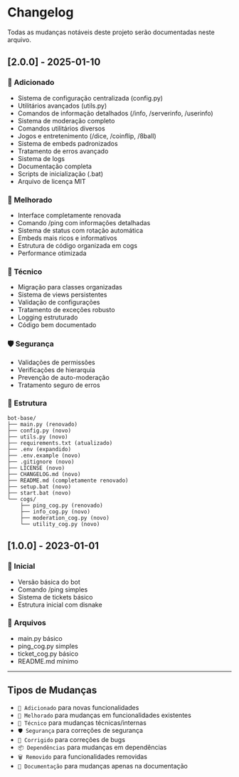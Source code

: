 # Changelog

Todas as mudanças notáveis deste projeto serão documentadas neste arquivo.

## [2.0.0] - 2025-01-10

### 🚀 Adicionado
- Sistema de configuração centralizada (config.py)
- Utilitários avançados (utils.py)
- Comandos de informação detalhados (/info, /serverinfo, /userinfo)
- Sistema de moderação completo
- Comandos utilitários diversos
- Jogos e entretenimento (/dice, /coinflip, /8ball)
- Sistema de embeds padronizados
- Tratamento de erros avançado
- Sistema de logs
- Documentação completa
- Scripts de inicialização (.bat)
- Arquivo de licença MIT

### 🎨 Melhorado
- Interface completamente renovada
- Comando /ping com informações detalhadas
- Sistema de status com rotação automática
- Embeds mais ricos e informativos
- Estrutura de código organizada em cogs
- Performance otimizada

### 🔧 Técnico
- Migração para classes organizadas
- Sistema de views persistentes
- Validação de configurações
- Tratamento de exceções robusto
- Logging estruturado
- Código bem documentado

### 🛡️ Segurança
- Validações de permissões
- Verificações de hierarquia
- Prevenção de auto-moderação
- Tratamento seguro de erros

### 📁 Estrutura
```
bot-base/
├── main.py (renovado)
├── config.py (novo)
├── utils.py (novo)
├── requirements.txt (atualizado)
├── .env (expandido)
├── .env.example (novo)
├── .gitignore (novo)
├── LICENSE (novo)
├── CHANGELOG.md (novo)
├── README.md (completamente renovado)
├── setup.bat (novo)
├── start.bat (novo)
└── cogs/
    ├── ping_cog.py (renovado)
    ├── info_cog.py (novo)
    ├── moderation_cog.py (novo)
    └── utility_cog.py (novo)
```

## [1.0.0] - 2023-01-01

### 🎉 Inicial
- Versão básica do bot
- Comando /ping simples
- Sistema de tickets básico
- Estrutura inicial com disnake

### 📝 Arquivos
- main.py básico
- ping_cog.py simples
- ticket_cog.py básico
- README.md mínimo

---

## Tipos de Mudanças
- `🚀 Adicionado` para novas funcionalidades
- `🎨 Melhorado` para mudanças em funcionalidades existentes
- `🔧 Técnico` para mudanças técnicas/internas
- `🛡️ Segurança` para correções de segurança
- `🐛 Corrigido` para correções de bugs
- `📦 Dependências` para mudanças em dependências
- `🗑️ Removido` para funcionalidades removidas
- `📝 Documentação` para mudanças apenas na documentação
